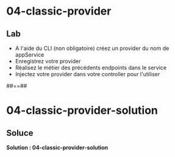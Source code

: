 <!-- .slide: class="exercice" -->

# 04-classic-provider

## Lab

-   A l'aide du CLI (non obligatoire) créez un provider du nom de appService
-   Enregistrez votre provider
-   Réalisez le métier des précédents endpoints dans le service
-   Injectez votre provider dans votre controller pour l'utiliser

##==##

<!-- .slide: class="exercice" -->

# 04-classic-provider-solution

## Soluce

**Solution : 04-classic-provider-solution**

<!-- .element: class="full-center" -->
